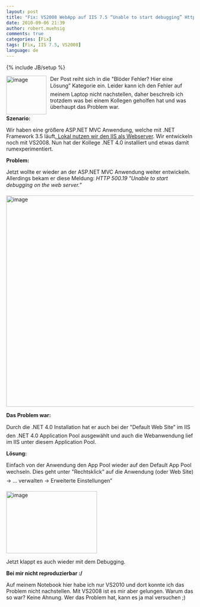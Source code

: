 ```yaml
---
layout: post
title: "Fix: VS2008 WebApp auf IIS 7.5 “Unable to start debugging” Http 500.19"
date: 2010-09-06 21:39
author: robert.muehsig
comments: true
categories: [Fix]
tags: [Fix, IIS 7.5, VS2008]
language: de
---
```

{% include JB/setup %}
<p><a href="{{BASE_PATH}}/assets/wp-images/image1037.png"><img style="border-bottom: 0px; border-left: 0px; margin: 0px 10px 0px 0px; display: inline; border-top: 0px; border-right: 0px" title="image" border="0" alt="image" align="left" src="{{BASE_PATH}}/assets/wp-images/image_thumb221.png" width="108" height="104" /></a>Der Post reiht sich in die "Blöder Fehler? Hier eine Lösung” Kategorie ein. Leider kann ich den Fehler auf meinem Laptop nicht nachstellen, daher beschreib ich trotzdem was bei einem Kollegen geholfen hat und was überhaupt das Problem war.</p>  <p></p>  <p></p>  <p><strong>Szenario:</strong></p>  <p>Wir haben eine größere ASP.NET MVC Anwendung, welche mit .NET Framework 3.5 läuft<a href="{{BASE_PATH}}/2009/03/19/howto-iis7-als-development-server-im-visual-studio-2008-einrichten/">. Lokal nutzen wir den IIS als Webserver</a>. Wir entwickeln noch mit VS2008. Nun hat der Kollege .NET 4.0 installiert und etwas damit rumexperimentiert.</p>  <p><strong>Problem:</strong></p>  <p>Jetzt wollte er wieder an der ASP.NET MVC Anwendung weiter entwickeln. Allerdings bekam er diese Meldung: <em>HTTP 500.19 "Unable to start debugging on the web server.”</em></p>  <p><a href="{{BASE_PATH}}/assets/wp-images/image1035.png"><img style="border-bottom: 0px; border-left: 0px; display: inline; border-top: 0px; border-right: 0px" title="image" border="0" alt="image" src="{{BASE_PATH}}/assets/wp-images/image_thumb219.png" width="608" height="568" /></a> </p>  <p><strong>Das Problem war:</strong></p>  <p>Durch die .NET 4.0 Installation hat er auch bei der "Default Web Site” im IIS den .NET 4.0 Application Pool ausgewählt und auch die Webanwendung lief im IIS unter diesem Application Pool. </p>  <p><strong>Lösung:</strong></p>  <p>Einfach von der Anwendung den App Pool wieder auf den Default App Pool wechseln. Dies geht unter "Rechtsklick” auf die Anwendung (oder Web Site) -&gt; ... verwalten -&gt; Erweiterte Einstellungen”</p>  <p><a href="{{BASE_PATH}}/assets/wp-images/image1036.png"><img style="border-bottom: 0px; border-left: 0px; display: inline; border-top: 0px; border-right: 0px" title="image" border="0" alt="image" src="{{BASE_PATH}}/assets/wp-images/image_thumb220.png" width="244" height="167" /></a> </p>  <p> Jetzt klappt es auch wieder mit dem Debugging.</p>  <p><strong>Bei mir nicht reproduzierbar :/</strong></p>  <p>Auf meinem Notebook hier habe ich nur VS2010 und dort konnte ich das Problem nicht nachstellen. Mit VS2008 ist es mir aber gelungen. Warum das so war? Keine Ahnung. Wer das Problem hat, kann es ja mal versuchen ;)</p>
